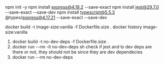 npm init -y
npm install express@4.19.2 --save-exact
npm install jest@29.7.0 --save-exact --save-dev
npm install typescript@5.5.3 @types/express@4.17.21 --save-exact --save-dev


docker build -t image-size:vanilla -f Dockerfile.size .
docker history image-size:vanilla

1. docker build -t no-dev-deps -f Dockerfile.size .
2. docker run --rm -it no-dev-deps sh
    check if jest and ts dev deps are there or not, they should not be 
    since they are dev dependecies
3. docker run --rm no-dev-deps